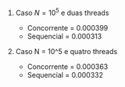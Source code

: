 1. Caso $N = 10^5$ e duas threads
	* Concorrente =  0.000399
	* Sequencial = 0.000313

2. Caso N = 10^5 e quatro threads
	* Concorrente =  0.000363
	* Sequencial = 0.000332
